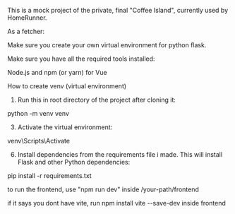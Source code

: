 This is a mock project of the private, final "Coffee Island", currently used by HomeRunner.



As a fetcher:

Make sure you create your own virtual environment for python flask.

Make sure you have all the required tools installed:

Node.js and npm (or yarn) for Vue
  

How to create venv (virtual environment)
1. Run this in root directory of the project after cloning it:

python -m venv venv

3. Activate the virtual environment:

venv\Scripts\Activate

6. Install dependencies from the requirements file i made. This will install Flask and other Python dependencies:

pip install -r requirements.txt


to run the frontend, use "npm run dev" inside /your-path/frontend

if it says you dont have vite, run npm install vite --save-dev inside frontend
